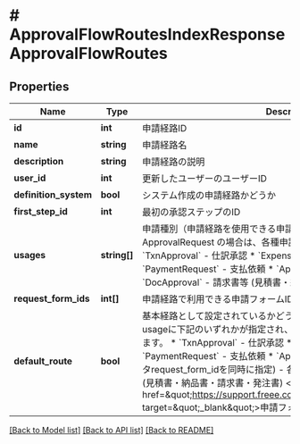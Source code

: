 # # ApprovalFlowRoutesIndexResponseApprovalFlowRoutes

## Properties

Name | Type | Description | Notes
------------ | ------------- | ------------- | -------------
**id** | **int** | 申請経路ID |
**name** | **string** | 申請経路名 | [optional]
**description** | **string** | 申請経路の説明 | [optional]
**user_id** | **int** | 更新したユーザーのユーザーID | [optional]
**definition_system** | **bool** | システム作成の申請経路かどうか | [optional]
**first_step_id** | **int** | 最初の承認ステップのID | [optional]
**usages** | **string[]** | 申請種別（申請経路を使用できる申請種別を示します。例えば、ApprovalRequest の場合は、各種申請で使用できる申請経路です。） * &#x60;TxnApproval&#x60; - 仕訳承認 * &#x60;ExpenseApplication&#x60; - 経費精算 * &#x60;PaymentRequest&#x60; - 支払依頼 * &#x60;ApprovalRequest&#x60; - 各種申請 * &#x60;DocApproval&#x60; - 請求書等 (見積書・納品書・請求書・発注書) | [optional]
**request_form_ids** | **int[]** | 申請経路で利用できる申請フォームID配列 | [optional]
**default_route** | **bool** | 基本経路として設定されているかどうか&lt;br&gt;&lt;br&gt; リクエストパラメータusageに下記のいずれかが指定され、かつ、基本経路の場合はtrueになります。 * &#x60;TxnApproval&#x60; - 仕訳承認 * &#x60;ExpenseApplication&#x60; - 経費精算 * &#x60;PaymentRequest&#x60; - 支払依頼 * &#x60;ApprovalRequest&#x60;(リクエストパラメータrequest_form_idを同時に指定) - 各種申請 * &#x60;DocApproval&#x60; - 請求書等 (見積書・納品書・請求書・発注書)  &lt;a href&#x3D;\&quot;https://support.freee.co.jp/hc/ja/articles/900000507963\&quot; target&#x3D;\&quot;_blank\&quot;&gt;申請フォームの基本経路設定&lt;/a&gt; |

[[Back to Model list]](../../README.md#models) [[Back to API list]](../../README.md#endpoints) [[Back to README]](../../README.md)
